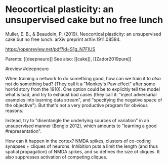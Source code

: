 # Neocortical plasticity: an unsupervised cake but no free lunch

Muller, E. B., & Beaudoin, P. (2019). Neocortical plasticity: an unsupervised cake but no free lunch. arXiv preprint arXiv:1911.08584.

https://openreview.net/pdf?id=S1g_N7FIUS 

Parents: [[deepneuro]]
See also: [[cake]], [[Zador2019pure]]

#review #deepneuro

When training a network to do something good, how can we train it to *also* not do something bad? (They call it a "Monkey's Paw effect" after some horrid story from the 1910). One option could be to explicitly tell the model what is bad, and try to exhaust bad cases (they call it: "inject adversarial examples into learning data stream", and "specifying the negative space of the objective"). But that's not a very productive program for obvious reasons.

Instead, try to "disentangle the underlying sources of variation" in an unsupervised manner (Bengio 2012), which amounts to "learning a good #representation".

How can it happen in the cortex? NMDA spikes, clusters of co-coding synapses + cliques of neurons. Inhibition puts a limit the length (and thus spatial propagation) of NMDA spikes, and so defines the size of cliques. It also suppresses activation of competing cliques.